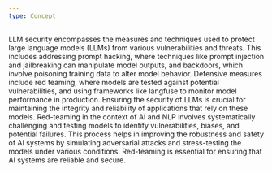 ```yaml
---
type: Concept
---
```


LLM security encompasses the measures and techniques used to protect large language models (LLMs) from various vulnerabilities and threats. This includes addressing prompt hacking, where techniques like prompt injection and jailbreaking can manipulate model outputs, and backdoors, which involve poisoning training data to alter model behavior. Defensive measures include red teaming, where models are tested against potential vulnerabilities, and using frameworks like langfuse to monitor model performance in production. Ensuring the security of LLMs is crucial for maintaining the integrity and reliability of applications that rely on these models. Red-teaming in the context of AI and NLP involves systematically challenging and testing models to identify vulnerabilities, biases, and potential failures. This process helps in improving the robustness and safety of AI systems by simulating adversarial attacks and stress-testing the models under various conditions. Red-teaming is essential for ensuring that AI systems are reliable and secure.